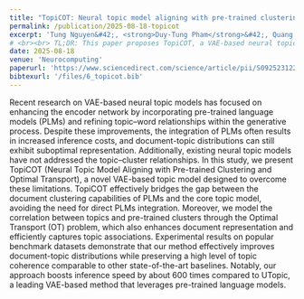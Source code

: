 ```yaml
---
title: "TopiCOT: Neural topic model aligning with pre-trained clustering and optimal transport"
permalink: /publication/2025-08-18-topicot
excerpt: 'Tung Nguyen&#42;, <strong>Duy-Tung Pham</strong>&#42;, Quang Duc Nguyen, Linh Ngo Van, Anh Nguyen Duc, Sang Dinh Viet.'
# <br><br> TL;DR: This paper proposes TopiCOT, a VAE-based neural topic model that aligns topics with pre-trained clusters via optimal transport, improving document-topic representation and coherence without direct PLM integration for faster inference while maintaining state-of-the-art performance.'
date: 2025-08-18
venue: 'Neurocomputing'
paperurl: 'https://www.sciencedirect.com/science/article/pii/S092523122501940X'
bibtexurl: '/files/6_topicot.bib'
---
```

Recent research on VAE-based neural topic models has focused on enhancing the encoder network by incorporating pre-trained language models (PLMs) and refining topic–word relationships within the generative process. Despite these improvements, the integration of PLMs often results in increased inference costs, and document-topic distributions can still exhibit suboptimal representation. Additionally, existing neural topic models have not addressed the topic–cluster relationships. In this study, we present TopiCOT (Neural Topic Model Aligning with Pre-trained Clustering and Optimal Transport), a novel VAE-based topic model designed to overcome these limitations. TopiCOT effectively bridges the gap between the document clustering capabilities of PLMs and the core topic model, avoiding the need for direct PLMs integration. Moreover, we model the correlation between topics and pre-trained clusters through the Optimal Transport (OT) problem, which also enhances document representation and efficiently captures topic associations. Experimental results on popular benchmark datasets demonstrate that our method effectively improves document-topic distributions while preserving a high level of topic coherence comparable to other state-of-the-art baselines. Notably, our approach boosts inference speed by about 600 times compared to UTopic, a leading VAE-based method that leverages pre-trained language models.
